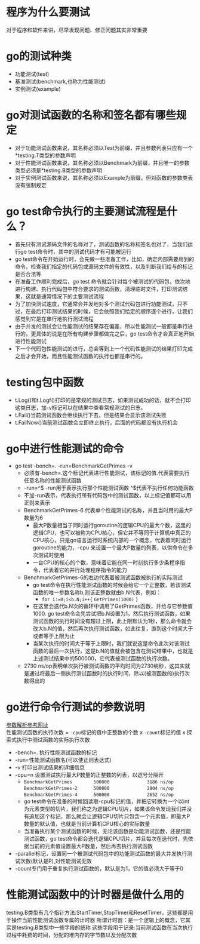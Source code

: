 # 程序为什么要测试
对于程序和软件来讲，尽早发现问题、修正问题其实非常重要

# go的测试种类
- 功能测试(test)
- 基准测试(benchmark,也称为性能测试)
- 实例测试(example)

# go对测试函数的名称和签名都有哪些规定
- 对于功能测试函数来说，其名称必须以Test为前缀，并且参数列表只应有一个*testing.T类型的参数声明
- 对于性能测试函数来说，其名称必须以Benchmark为前缀，并且唯一的参数类型必须是*testing.B类型的参数声明
- 对于实例测试函数来说，其名称必须以Example为前缀，但对函数的参数类表没有强制规定

# go test命令执行的主要测试流程是什么？
- 首先只有测试源码文件的名称对了，测试函数的名称和签名也对了，当我们运行go test命令时，其中的测试代码才有可能被运行
- go test命令在开始运行时，会先做一些准备工作，比如，确定内部需要用到的命令，检查我们指定的代码包或源码文件的有效性，以及判断我们给与的标记是否合法等
- 在准备工作顺利完成后，go test 命令就会针对每个被测试的代码包，依次地进行构建、执行代码包中符合要求的测试函数，清理临时文件，打印测试结果，这就是通常情况下的主要测试流程
- 为了加快测试速度，它通常会并发地对多个测试代码包进行功能测试，只不过，在最后打印测试结果的时候，它会依照我们给定的顺序逐个进行，让我们感觉到它是在串行地执行测试流程
- 由于并发的测试会让性能测试的结果存在偏差，所以性能测试一般都是串行进行的，更具体的说是在所有构建步骤都做完之后，go test命令才会真正地开始进行性能测试
- 下一个代码包性能测试的进行，总会等到上一个代码性能测试的结果打印完成之后才会开始，而且性能测试函数的执行也都是串行的。

# testing包中函数
- t.Log()和t.Logf()打印的是常规的测试日志，如果测试成功的话，就不会打印这类日志，加-v标记可以在结果中查看常规测试的日志。
- t.Fail()当前测试函数会继续执行下去，但是结果会显示该测试失败
- t.FailNow()当前测试函数会立即终止执行，后面的代码都没有执行机会

# go中进行性能测试的命令
- go test -bench=. -run=BenchmarkGetPrimes -v
  - 必须有-bench=.这个标记代表进行性能测试，该标记的值.代表需要执行任意名称的性能测试函数
  - -run=^$ -run用于表示执行那个性能测试函数 ^$代表不执行任何功能函数
  - 不加-run表示，代表执行所有代码包中的测试函数，以上标记值都可以用正则来表示
  - BenchmarkGetPrimes-6 代表单个性能测试的名称，并且当时用的最大P数量为6
    - 最大P数量相当于同时运行goroutine的逻辑CPU的最大个数，这里的逻辑CPU，也可以被称为CPU核心，但它并不等同于计算机中真正的CPU核心，只是go语言运行时系统内部的一个概念，代表着同时运行goroutine的能力，-cpu 来设置一个最大P数量的列表，以供命令在多次测试时使用
    - 一台CPU的核心的个数，意味着它能在同一时刻执行多少条程序指令，代表着它的并行处理程序指令的能力
  - BenchmarkGetPrimes-6的右边代表着被测试函数被执行的实际测试
    - go test命令在执行性能测试函数的时候会给它一个正整数，若该测试函数的唯一参数名称b,则该正整数就由b.N代表，例如：
      - `for i:=0;i<b.N;i++{`
        `GetPrimes(1000)`
        `}`
    - 在这里会迭代b.N次的循环中调用了GetPrimes函数，并给与它参数值1000. go test命令会先尝试把b.N设置为1，然后执行测试函数，如果测试函数的执行时间没有超过上限，此上限默认为1秒，那么命令就会改大b.N的值，然后再次执行测试函数，如此往复，直到这个时间大于或者等于上限为止 
    - 当某次执行的时间大于等于上限时，我们就说这是命令此次对该测试函数的最后一次执行，这是b.N的值就会被包含在测试结果中，也就是上述测试结果中的500000，它代表被测试函数的执行次数。
  -  2730 ns/op表明单次执行被测试函数的平均时间为2730纳秒，这其实就是通过将最后一侧执行测试函数时的执行时间，除以(被测函数的)执行次数得出的

# go进行命令行测试的参数说明 
[参数解析参考网址](https://golang.google.cn/cmd/go/#hdr-Testing_flags)  
性能测试函数的执行次数 = `-cpu`标记的值中正整数的个数 x `-count`标记的值 x 探索式执行中测试函数的实际执行次数
- -bench=. 执行性能测试函数的标记
- -run=性能测试函数名(可以使正则表达式)
- -v 打印出测试结果的详细信息
- -cpu=n 设置测试执行最大P数量的正整数的列表，以逗号分隔开
  - `BenchmarkGetPrimes        500000              3186 ns/op`
    `BenchmarkGetPrimes-2      500000              2804 ns/op`
    `BenchmarkGetPrimes-4      500000              2652 ns/op`
  - go test命令在准备的时候回读取-cpu标记的值，并把它转换为一个以int为元素类型的切片，我们称之为逻辑CPU切片，如果该命令发现我们并没有追加这个标记，那么就会让逻辑CPU切片只包含一个元素值，即最大P数量的默认值，也就是当前计算机CPU核心的实际数量
  - 当准备执行某个测试函数的时候，无论该函数是功能测试函数，还是性能测试函数，go test命令都会迭代逻辑CPU切片，并且每次在迭代时，先依据当前的元素值设置最大P数量，然后再去执行测试函数
- -parallel标记，设置同一个被测试代码包中的功能测试函数的最大并发执行测试次数(默认是P),对性能测试无效
- -count专门用于重复执行测试函数的，默认是为1，它的值必须大于等于0

# 性能测试函数中的计时器是做什么用的
testing.B类型有几个指针方法:StartTimer,StopTimer和ResetTimer，这些都是用于操作当前性能测试函数专属的计时器
所谓计时器：是一个逻辑上的概念，它其实是testing.B类型中一些字段的统称
这些字段用于记录:当前测试函数在当次执行过程中耗费的时间，分配的堆内存的字节数以及分配次数